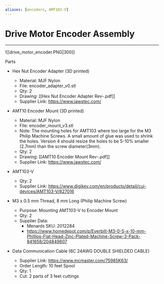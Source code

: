 ```yaml
---
aliases: [encoders, AMT103-V]
---
```

# Drive Motor Encoder Assembly
---
![[drive_motor_encoder.PNG|300]]


Parts

- Hex Nut Encoder Adapter (3D printed)
	- Material: MJF Nylon
	- File: encoder_adapter_v0.stl
	- Qty: 2
	- Drawing: [[Hex Nut Encoder Adapter Rev-.pdf]]
	- Supplier Link: https://www.jawstec.com/

- AMT10 Encoder Mount (3D printed)
	- Material: MJF Nylon	
	- File: encoder_mount_v3.stl
	- Note: The mounting holes for AMT103 where too large for the M3 Philip Machine Screws. A small amount of glue was used to shrink the holes. Version 4 should resize the holes to be 5-10% smaller (2.7mm) than the screw diameter(3mm).
	- Qty: 2
	- Drawing: [[AMT10 Encoder Mount Rev-.pdf]]
	- Supplier Link: https://www.jawstec.com/

- AMT103-V
	- Qty: 2
	- Supplier Link: https://www.digikey.com/en/products/detail/cui-devices/AMT103-V/827016

- M3 x 0.5 mm Thread, 8 mm Long (Philip Machine Screw)
	- Purpose: Mounting AMT103-V to Encoder Mount
	- Qty: 2
	- Supplier Data: 
		- Menards SKU: 2012284
		- https://www.homedepot.com/p/Everbilt-M3-0-5-x-10-mm-Phillips-Flat-Head-Zinc-Plated-Machine-Screw-3-Pack-841658/204849607

- Data Communication Cable (6C 24AWG DOUBLE SHIELDED CABLE)
	- Supplier Link: https://www.mcmaster.com/75985K63/
	- Order Length: 10 feet Spool
	- Qty: 1
	- Cut:
		2 parts of 3 feet cuttings